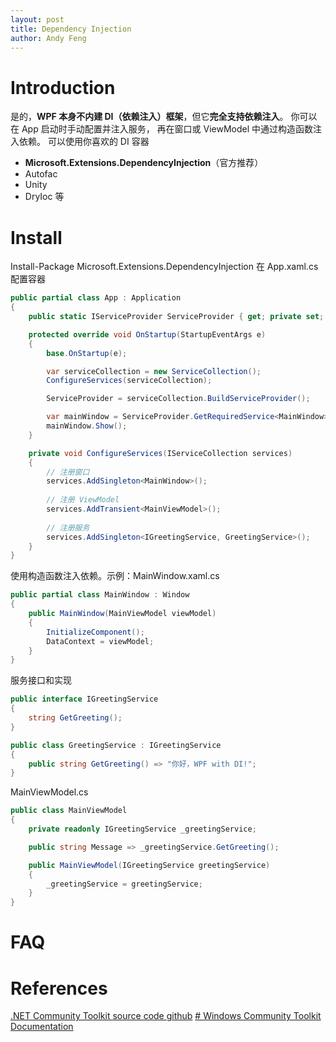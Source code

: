 ```yaml
---
layout: post
title: Dependency Injection
author: Andy Feng
---
```

# Introduction
是的，**WPF 本身不内建 DI（依赖注入）框架**，但它**完全支持依赖注入**。
你可以在 App 启动时手动配置并注入服务，  再在窗口或 ViewModel 中通过构造函数注入依赖。
可以使用你喜欢的 DI 容器
- **Microsoft.Extensions.DependencyInjection**（官方推荐）    
- Autofac    
- Unity    
- DryIoc 等
# Install
Install-Package Microsoft.Extensions.DependencyInjection
在 App.xaml.cs 配置容器
```csharp
public partial class App : Application
{
    public static IServiceProvider ServiceProvider { get; private set; }

    protected override void OnStartup(StartupEventArgs e)
    {
        base.OnStartup(e);

        var serviceCollection = new ServiceCollection();
        ConfigureServices(serviceCollection);

        ServiceProvider = serviceCollection.BuildServiceProvider();

        var mainWindow = ServiceProvider.GetRequiredService<MainWindow>();
        mainWindow.Show();
    }

    private void ConfigureServices(IServiceCollection services)
    {
        // 注册窗口
        services.AddSingleton<MainWindow>();
        
        // 注册 ViewModel
        services.AddTransient<MainViewModel>();
        
        // 注册服务
        services.AddSingleton<IGreetingService, GreetingService>();
    }
}
```
使用构造函数注入依赖。示例：MainWindow.xaml.cs

```csharp
public partial class MainWindow : Window
{
    public MainWindow(MainViewModel viewModel)
    {
        InitializeComponent();
        DataContext = viewModel;
    }
}
```
服务接口和实现
```csharp
public interface IGreetingService
{
    string GetGreeting();
}

public class GreetingService : IGreetingService
{
    public string GetGreeting() => "你好，WPF with DI!";
}
```
MainViewModel.cs
```csharp
public class MainViewModel
{
    private readonly IGreetingService _greetingService;

    public string Message => _greetingService.GetGreeting();

    public MainViewModel(IGreetingService greetingService)
    {
        _greetingService = greetingService;
    }
}
```



# FAQ


# References 
[.NET Community Toolkit source code github](https://github.com/CommunityToolkit/dotnet)
[# Windows Community Toolkit Documentation](https://learn.microsoft.com/en-us/windows/communitytoolkit/)